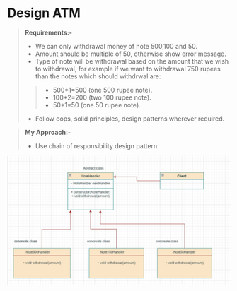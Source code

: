 # Design ATM
>  **Requirements:-**
> - We can only withdrawal money of note 500,100 and 50.
> - Amount should be multiple of 50, otherwise show error message.
> - Type of note will be withdrawal based on the amount that we wish to withdrawal, for example if we want to withdrawal 750 rupees than the notes which should withdrwal are:
>> - 500*1=500 (one 500 rupee note).
>> - 100*2=200 (two 100 rupee note).
>> - 50*1=50 (one 50 rupee note).
> - Follow oops, solid principles, design patterns wherever required.

> **My Approach:-**
> - Use chain of responsibility design pattern.


![](https://github.com/sunil-yadav-800/Low-Level-System-Design/blob/main/Design%20ATM/Images/atm.jpg)
